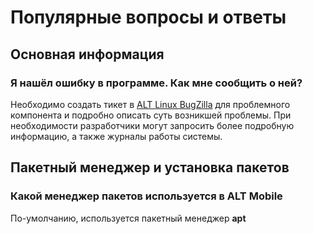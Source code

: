 # Популярные вопросы и ответы

## Основная информация

### Я нашёл ошибку в программе. Как мне сообщить о ней?

Необходимо создать тикет в [ALT Linux BugZilla](https://bugzilla.altlinux.org/) для проблемного компонента и подробно описать суть возникшей проблемы. При необходимости разработчики могут запросить более подробную информацию, а также журналы работы системы.

## Пакетный менеджер и установка пакетов

### Какой менеджер пакетов используется в ALT Mobile

По-умолчанию, используется пакетный менеджер **apt**